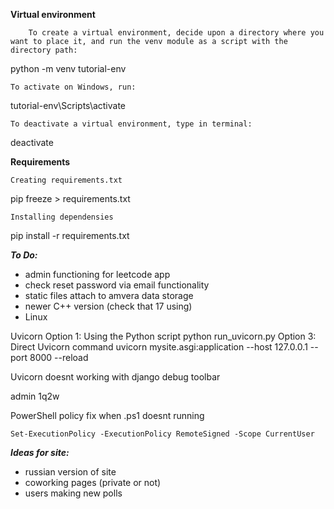 
****Virtual environment****

        To create a virtual environment, decide upon a directory where you want to place it, and run the venv module as a script with the directory path:
python -m venv tutorial-env

    То асtivate on Windows, run:
tutorial-env\Scripts\activate

    To deactivate a virtual environment, type in terminal:

deactivate


****Requirements****

    Creating requirements.txt

pip freeze > requirements.txt

    Installing dependensies

pip install -r requirements.txt


***To Do:***
- admin functioning for leetcode app
- check reset password via email functionality
- static files attach to amvera data storage
- newer C++ version (check that 17 using)
- Linux


Uvicorn
Option 1: Using the Python script
python run_uvicorn.py
Option 3: Direct Uvicorn command
uvicorn mysite.asgi:application --host 127.0.0.1 --port 8000 --reload

Uvicorn doesnt working with django debug toolbar

admin   1q2w

PowerShell policy fix when .ps1 doesnt running
```
Set-ExecutionPolicy -ExecutionPolicy RemoteSigned -Scope CurrentUser
```

***Ideas for site:***
- russian version of site
- coworking pages (private or not)
- users making new polls

